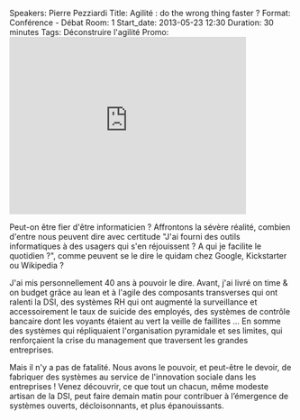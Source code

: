 Speakers: Pierre Pezziardi
Title: Agilité : do the wrong thing faster ?
Format: Conférence - Débat
Room: 1
Start_date: 2013-05-23 12:30
Duration: 30 minutes
Tags: Déconstruire l'agilité
Promo: <iframe width="420" height="315" src="http://www.youtube.com/embed/nDLjplZ_0yw" frameborder="0" allowfullscreen></iframe>

Peut-on être fier d'être informaticien ?
Affrontons la sévère réalité, combien d'entre nous peuvent dire avec certitude "J'ai fourni des outils informatiques à des usagers qui s'en réjouissent ? A qui je facilite le quotidien ?", comme peuvent se le dire le quidam chez Google, Kickstarter ou Wikipedia ?

J'ai mis personnellement 40 ans à pouvoir le dire.
Avant, j'ai livré on time & on budget grâce au lean et à l'agile des composants transverses qui ont ralenti la DSI, des systèmes RH qui ont augmenté la surveillance et accessoirement le taux de suicide des employés, des systèmes de contrôle bancaire dont les voyants étaient au vert la veille de faillites ... 
En somme des systèmes qui répliquaient l'organisation pyramidale et ses limites, qui renforçaient la crise du management que traversent les grandes entreprises.

Mais il n'y a pas de fatalité.
Nous avons le pouvoir, et peut-être le devoir, de fabriquer des systèmes au service de l'innovation sociale dans les entreprises !
Venez découvrir, ce que tout un chacun, même modeste artisan de la DSI, peut faire demain matin pour contribuer à l’émergence de systèmes ouverts, décloisonnants, et plus épanouissants.
